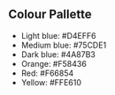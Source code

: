 ## Colour Pallette
* Light blue: #D4EFF6
* Medium blue: #75CDE1
* Dark blue: #4A87B3
* Orange: #F58436
* Red: #F66854
* Yellow: #FFE610
